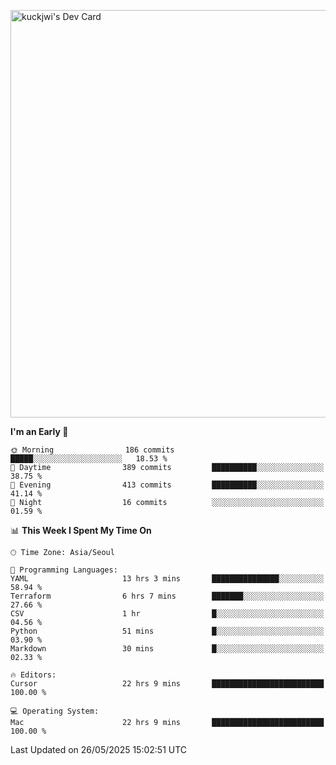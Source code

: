 <a href="https://app.daily.dev/kuckhwancho"><img src="https://api.daily.dev/devcards/v2/efef39c8028947428b3c0b486b9cd9b6.png?r=iz2&type=wide" width="652" alt="kuckjwi's Dev Card"/></a>

<!--START_SECTION:waka-->
**I'm an Early 🐤** 

```text
🌞 Morning                186 commits         █████░░░░░░░░░░░░░░░░░░░░   18.53 % 
🌆 Daytime                389 commits         ██████████░░░░░░░░░░░░░░░   38.75 % 
🌃 Evening                413 commits         ██████████░░░░░░░░░░░░░░░   41.14 % 
🌙 Night                  16 commits          ░░░░░░░░░░░░░░░░░░░░░░░░░   01.59 % 
```


📊 **This Week I Spent My Time On** 

```text
🕑︎ Time Zone: Asia/Seoul

💬 Programming Languages: 
YAML                     13 hrs 3 mins       ███████████████░░░░░░░░░░   58.94 % 
Terraform                6 hrs 7 mins        ███████░░░░░░░░░░░░░░░░░░   27.66 % 
CSV                      1 hr                █░░░░░░░░░░░░░░░░░░░░░░░░   04.56 % 
Python                   51 mins             █░░░░░░░░░░░░░░░░░░░░░░░░   03.90 % 
Markdown                 30 mins             █░░░░░░░░░░░░░░░░░░░░░░░░   02.33 % 

🔥 Editors: 
Cursor                   22 hrs 9 mins       █████████████████████████   100.00 % 

💻 Operating System: 
Mac                      22 hrs 9 mins       █████████████████████████   100.00 % 
```


 Last Updated on 26/05/2025 15:02:51 UTC
<!--END_SECTION:waka-->

